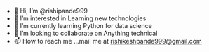 - 👋 Hi, I’m @rishipande999
- 👀 I’m interested in Learning new technologies
- 🌱 I’m currently learning Python for data science
- 💞️ I’m looking to collaborate on Anything technical
- 📫 How to reach me ...mail me at rishikeshpande999@gmail.com

<!---
rishipande999/rishipande999 is a ✨ special ✨ repository because its `README.md` (this file) appears on your GitHub profile.
You can click the Preview link to take a look at your changes.
--->
